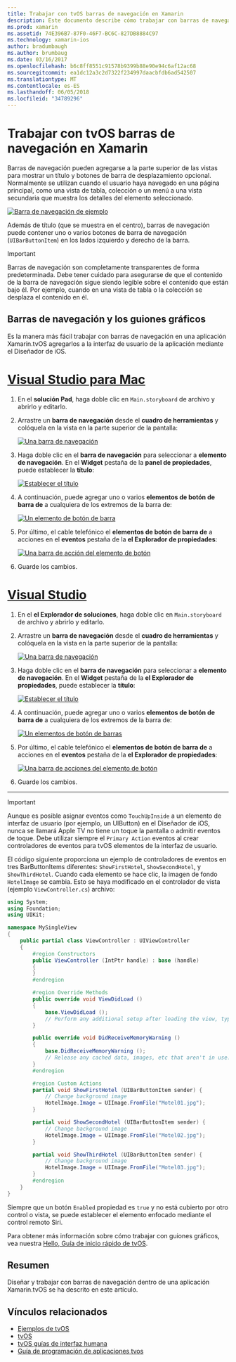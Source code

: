 ```yaml
---
title: Trabajar con tvOS barras de navegación en Xamarin
description: Este documento describe cómo trabajar con barras de navegación en una aplicación de tvOS compilada con Xamarin. Describen cómo configurar las barras de navegación en un guión gráfico y responder a eventos de estos botones.
ms.prod: xamarin
ms.assetid: 74E396B7-87F0-46F7-BC6C-827DB8884C97
ms.technology: xamarin-ios
author: bradumbaugh
ms.author: brumbaug
ms.date: 03/16/2017
ms.openlocfilehash: b6c8ff8551c91578b9399b88e90e94c6af12ac68
ms.sourcegitcommit: ea1dc12a3c2d7322f234997daacbfdb6ad542507
ms.translationtype: MT
ms.contentlocale: es-ES
ms.lasthandoff: 06/05/2018
ms.locfileid: "34789296"
---
```

# <a name="working-with-tvos-navigation-bars-in-xamarin"></a>Trabajar con tvOS barras de navegación en Xamarin

Barras de navegación pueden agregarse a la parte superior de las vistas para mostrar un título y botones de barra de desplazamiento opcional. Normalmente se utilizan cuando el usuario haya navegado en una página principal, como una vista de tabla, colección o un menú a una vista secundaria que muestra los detalles del elemento seleccionado.

[![](navigation-bars-images/navbar01.png "Barra de navegación de ejemplo")](navigation-bars-images/navbar01.png#lightbox)

Además de título (que se muestra en el centro), barras de navegación puede contener uno o varios botones de barra de navegación (`UIBarButtonItem`) en los lados izquierdo y derecho de la barra.

> [!IMPORTANT]
> Barras de navegación son completamente transparentes de forma predeterminada. Debe tener cuidado para asegurarse de que el contenido de la barra de navegación sigue siendo legible sobre el contenido que están bajo él. Por ejemplo, cuando en una vista de tabla o la colección se desplaza el contenido en él.

<a name="Navigation-Bars-and-Storyboards" />

## <a name="navigation-bars-and-storyboards"></a>Barras de navegación y los guiones gráficos

Es la manera más fácil trabajar con barras de navegación en una aplicación Xamarin.tvOS agregarlos a la interfaz de usuario de la aplicación mediante el Diseñador de iOS.

# <a name="visual-studio-for-mactabvsmac"></a>[Visual Studio para Mac](#tab/vsmac)

1. En el **solución Pad**, haga doble clic en `Main.storyboard` de archivo y abrirlo y editarlo.
1. Arrastre un **barra de navegación** desde el **cuadro de herramientas** y colóquela en la vista en la parte superior de la pantalla: 

    [![](navigation-bars-images/navbar02.png "Una barra de navegación")](navigation-bars-images/navbar02.png#lightbox)
1. Haga doble clic en el **barra de navegación** para seleccionar a **elemento de navegación**. En el **Widget** pestaña de la **panel de propiedades**, puede establecer la **título**: 

    [![](navigation-bars-images/navbar03.png "Establecer el título")](navigation-bars-images/navbar03.png#lightbox)
1. A continuación, puede agregar uno o varios **elementos de botón de barra de** a cualquiera de los extremos de la barra de: 

    [![](navigation-bars-images/navbar04.png "Un elemento de botón de barra")](navigation-bars-images/navbar04.png#lightbox)
1. Por último, el cable telefónico el **elementos de botón de barra de** a acciones en el **eventos** pestaña de la **el Explorador de propiedades**: 

    [![](navigation-bars-images/navbar05.png "Una barra de acción del elemento de botón")](navigation-bars-images/navbar05.png#lightbox)
1. Guarde los cambios.


# <a name="visual-studiotabvswin"></a>[Visual Studio](#tab/vswin)


1. En el **el Explorador de soluciones**, haga doble clic en `Main.storyboard` de archivo y abrirlo y editarlo.
1. Arrastre un **barra de navegación** desde el **cuadro de herramientas** y colóquela en la vista en la parte superior de la pantalla: 

    [![](navigation-bars-images/navbar02-vs.png "Una barra de navegación")](navigation-bars-images/navbar02-vs.png#lightbox)
1. Haga doble clic en el **barra de navegación** para seleccionar a **elemento de navegación**. En el **Widget** pestaña de la **el Explorador de propiedades**, puede establecer la **título**: 

    [![](navigation-bars-images/navbar03-vs.png "Establecer el título")](navigation-bars-images/navbar03-vs.png#lightbox)
1. A continuación, puede agregar uno o varios **elementos de botón de barra de** a cualquiera de los extremos de la barra de: 

    [![](navigation-bars-images/navbar04-vs.png "Un elementos de botón de barras")](navigation-bars-images/navbar04-vs.png#lightbox)
1. Por último, el cable telefónico el **elementos de botón de barra de** a acciones en el **eventos** pestaña de la **el Explorador de propiedades**: 

    [![](navigation-bars-images/navbar05-vs.png "Una barra de acciones del elemento de botón")](navigation-bars-images/navbar05-vs.png#lightbox)
1. Guarde los cambios.


-----

> [!IMPORTANT]
> Aunque es posible asignar eventos como `TouchUpInside` a un elemento de interfaz de usuario (por ejemplo, un UIButton) en el Diseñador de iOS, nunca se llamará Apple TV no tiene un toque la pantalla o admitir eventos de toque. Debe utilizar siempre el `Primary Action` eventos al crear controladores de eventos para tvOS elementos de la interfaz de usuario.

El código siguiente proporciona un ejemplo de controladores de eventos en tres BarButtonItems diferentes: `ShowFirstHotel`, `ShowSecondHotel`, y `ShowThirdHotel`. Cuando cada elemento se hace clic, la imagen de fondo `HotelImage` se cambia. Esto se haya modificado en el controlador de vista (ejemplo `ViewController.cs`) archivo:

```csharp
using System;
using Foundation;
using UIKit;

namespace MySingleView
{
    public partial class ViewController : UIViewController
    {
        #region Constructors
        public ViewController (IntPtr handle) : base (handle)
        {
        }
        #endregion

        #region Override Methods
        public override void ViewDidLoad ()
        {
            base.ViewDidLoad ();
            // Perform any additional setup after loading the view, typically from a nib.
        }

        public override void DidReceiveMemoryWarning ()
        {
            base.DidReceiveMemoryWarning ();
            // Release any cached data, images, etc that aren't in use.
        }
        #endregion

        #region Custom Actions
        partial void ShowFirstHotel (UIBarButtonItem sender) {
            // Change background image
            HotelImage.Image = UIImage.FromFile("Motel01.jpg");
        }

        partial void ShowSecondHotel (UIBarButtonItem sender) {
            // Change background image
            HotelImage.Image = UIImage.FromFile("Motel02.jpg");
        }

        partial void ShowThirdHotel (UIBarButtonItem sender) {
            // Change background image
            HotelImage.Image = UIImage.FromFile("Motel03.jpg");
        }
        #endregion
    }
}
```

Siempre que un botón `Enabled` propiedad es `true` y no está cubierto por otro control o vista, se puede establecer el elemento enfocado mediante el control remoto Siri.

Para obtener más información sobre cómo trabajar con guiones gráficos, vea nuestra [Hello, Guía de inicio rápido de tvOS](~/ios/tvos/get-started/hello-tvos.md). 

<a name="Summary" />

## <a name="summary"></a>Resumen

Diseñar y trabajar con barras de navegación dentro de una aplicación Xamarin.tvOS se ha descrito en este artículo.



## <a name="related-links"></a>Vínculos relacionados

- [Ejemplos de tvOS](https://developer.xamarin.com/samples/tvos/all/)
- [tvOS](https://developer.apple.com/tvos/)
- [tvOS guías de interfaz humana](https://developer.apple.com/tvos/human-interface-guidelines/)
- [Guía de programación de aplicaciones tvos](https://developer.apple.com/library/prerelease/tvos/documentation/General/Conceptual/AppleTV_PG/)
